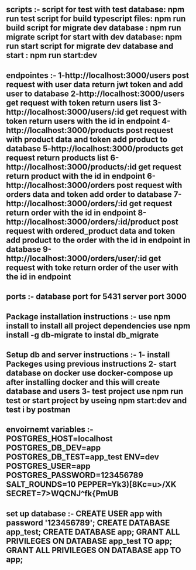 scripts :-
script for test with test database: npm run test
script for build typescript files: npm run build
script for migrate dev database : npm run migrate
script for start with dev database: npm run start
script for migrate dev database and start : npm run start:dev
------------------------------------------------------------------------------------------------------------------------------------------------------------------
endpointes :-
1-http://localhost:3000/users                   post request with user data return jwt token and add user to database
2-http://localhost:3000/users                   get request with token return users list
3-http://localhost:3000/users/:id               get request with token return users with the id in endpoint
4-http://localhost:3000/products                post request with product data and token  add product to database 
5-http://localhost:3000/products                get request return products list
6-http://localhost:3000/products/:id            get request return product with the id in endpoint
6-http://localhost:3000/orders                  post request with orders data and token  add order to database 
7-http://localhost:3000/orders/:id              get request return order with the id in endpoint
8-http://localhost:3000/orders/:id/product      post request with ordered_product data and token add product to the order with the id in endpoint in database
9-http://localhost:3000/orders/user/:id         get request with toke return order of the user with the id in endpoint
------------------------------------------------------------------------------------------------------------------------------------------------------------------
ports :-
database port for 5431
server port 3000
------------------------------------------------------------------------------------------------------------------------------------------------------------------
Package installation instructions :-
use npm install to install all project dependencies
use npm install -g db-migrate to instal db_migrate
------------------------------------------------------------------------------------------------------------------------------------------------------------------
Setup db and server instructions :-
1- install Packeges using previous instructions
2- start database on docker use docker-compose up after installing docker and this will create database and users
3- test project use npm run test or start project by useing npm start:dev and test i by postman
------------------------------------------------------------------------------------------------------------------------------------------------------------------
envoirnemt variables :-
POSTGRES_HOST=localhost
POSTGRES_DB_DEV=app
POSTGRES_DB_TEST=app_test
ENV=dev
POSTGRES_USER=app
POSTGRES_PASSWORD=123456789
SALT_ROUNDS=10
PEPPER=Yk3)[8Kc=u>/XK
SECRET=7>WQCNJ^fk{PmUB
------------------------------------------------------------------------------------------------------------------------------------------------------------------
 set up database :-
    CREATE USER app with password '123456789'; 
    CREATE DATABASE app_test;
    CREATE DATABASE app;
    GRANT ALL PRIVILEGES ON DATABASE app_test TO app;
    GRANT ALL PRIVILEGES ON DATABASE app TO app;
 ------------------------------------------------------------------------------------------------------------------------------------------------------------------